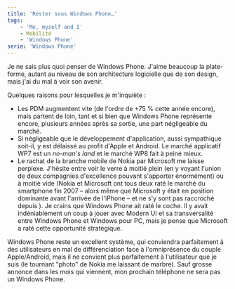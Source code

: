 ```yaml
---
title: 'Rester sous Windows Phone…'
tags:
    - 'Me, myself and I'
    - Mobilité
    - 'Windows Phone'
serie: 'Windows Phone'
---
```


Je ne sais plus quoi penser de Windows Phone. J'aime beaucoup la plate-forme,
autant au niveau de son architecture logicielle que de son design, mais j'ai du
mal à voir son avenir.

<!-- more -->

Quelques raisons pour lesquelles je m'inquiète&nbsp;:

-   Les PDM augmentent vite (de l'ordre de +75 % cette année encore), mais
    partent de loin, tant et si bien que Windows Phone représente encore,
    plusieurs années après sa sortie, une part négligeable du marché.
-   Si négligeable que le développement d'application, aussi sympathique
    soit-il, y est délaissé au profit d'Apple et Android. Le marché applicatif
    WP7 est un _no-man's land_ et le marché WP8 fait à peine mieux.
-   Le rachat de la branche mobile de Nokia par Microsoft me laisse perplexe.
    J'hésite entre voir le verre à moitié plein (en y voyant l'union de deux
    compagnies d'excellence pouvant s'apporter énormément) ou à moitié vide
    (Nokia et Microsoft ont tous deux raté le marché du smartphone fin 2007 –
    alors même que Microsoft y était en position dominante avant l'arrivée de
    l'iPhone – et ne s'y sont pas raccroché depuis ). Je crains que Windows
    Phone ait raté le coche. Il y avait indéniablement un coup à jouer avec
    Modern UI et sa transversalité entre Windows Phone et Windows pour PC, mais
    je pense que Microsoft a raté cette opportunité stratégique.

Windows Phone reste un excellent système, qui conviendra parfaitement à des
utilisateurs en mal de différenciation face à l'omniprésence du couple
Apple/Android, mais il ne convient plus parfaitement à l'utilisateur que je suis
(le tournant "photo" de Nokia me laissant de marbre). Sauf grosse annonce dans
les mois qui viennent, mon prochain téléphone ne sera pas un Windows Phone.
